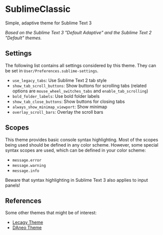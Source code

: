 # SublimeClassic
Simple, adaptive theme for Sublime Text 3

*Based on the Sublime Text 3 "Default Adaptive" and the Sublime Text 2 "Default" themes.*

## Settings

The following list contains all settings considered by this theme. They can be set in `User/Preferences.sublime-settings`.

* `use_legacy_tabs`: Use Sublime Text 2 tab style
* `show_tab_scroll_buttons`: Show buttons for scrolling tabs (related options are `mouse_wheel_switches_tabs` and `enable_tab_scrolling`)
* `bold_folder_labels`: Use bold folder labels
* `show_tab_close_buttons`: Show buttons for closing tabs
* `always_show_minimap_viewport`: Show minimap
* `overlay_scroll_bars`: Overlay the scroll bars

## Scopes

This theme provides basic console syntax highlighting. Most of the scopes being used should be defined in any color scheme. However, some special syntax scopes are used, which can be defined in your color scheme:
* `message.error`
* `message.warning`
* `message.info`

Beware that syntax highlighting in Sublime Text 3 also applies to input panels!

## References

Some other themes that might be of interest:
* [Lecagy Theme](https://packagecontrol.io/packages/Theme%20-%20Legacy)
* [DAneo Theme](https://packagecontrol.io/packages/Theme%20-%20DAneo)
